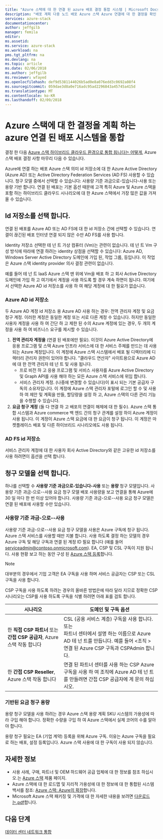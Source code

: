 ```yaml
---
title: "Azure 스택에 대 한 연결 된 azure 배포 결정 통합 시스템 | Microsoft Docs"
description: "배포 계획 다중 노드 배포 Azure 스택 Azure 연결에 대 한 결정을 확인 합니다."
services: azure-stack
documentationcenter: 
author: jeffgilb
manager: femila
editor: 
ms.assetid: 
ms.service: azure-stack
ms.workload: na
pms.tgt_pltfrm: na
ms.devlang: na
ms.topic: article
ms.date: 02/06/2018
ms.author: jeffgilb
ms.reviewer: wfayed
ms.openlocfilehash: def9d5381144026b5ad0e8a076edd3c0692a08f4
ms.sourcegitcommit: 059dae3d8a0e716adc95ad2296843a45745a415d
ms.translationtype: MT
ms.contentlocale: ko-KR
ms.lasthandoff: 02/09/2018
---
```

# <a name="azure-connected-deployment-planning-decisions-for-azure-stack-integrated-systems"></a>Azure 스택에 대 한 결정을 계획 하는 azure 연결 된 배포 시스템을 통합
결정 한 다음 [Azure 스택 하이브리드 클라우드 환경으로 통합 됩니다는 어떻게](azure-stack-connection-models.md), Azure 스택 배포 결정 사항 마무리 다음 수 있습니다.

Azure에 연결 하는 배포 Azure 스택 의미 id 저장소에 대 한 Azure Active Directory (Azure AD) 또는 Active Directory Federation Services (AD FS) 사용할 수 있습니다. 청구 모델 중에서 선택할 수 있습니다: 사용량 기준 과금으로-있습니다-사용 또는 용량 기반 합니다. 연결 된 배포는 기본 옵션 때문에 고객 특히 Azure 및 Azure 스택을 포함 하는 하이브리드 클라우드 시나리오에 대 한 Azure 스택에서 가장 많은 값을 가져올 수 있습니다. 

## <a name="choose-an-identity-store"></a>Id 저장소를 선택 합니다.
연결 된 배포를 Azure AD 또는 AD FS에 대 한 id 저장소 간에 선택할 수 있습니다. 연결이 끊긴된 배포 인터넷 연결 되지 않은 수만 AD FS를 사용 합니다.

Identity 저장소 선택한 테 넌 트 가상 컴퓨터 (Vm)는 관련이 없습니다. 테 넌 트 Vm 구성 방식에 따라에 연결 하려는 identity 상점을 선택할 수 있습니다: Azure AD, Windows Server Active Directory 도메인에 가입 된, 작업 그룹, 등입니다. 이 작업은 Azure 스택 identity provider 의사 결정 관련이 없습니다. 

예를 들어 테 넌 트 IaaS Azure 스택 맨 위에 Vm을 배포 하 고 회사 Active Directory 도메인에 가입 하 고 여기에서 계정을 사용 하도록 할 경우 계속 하면이 됩니다. 여기에서 선택한 Azure AD id 저장소를 사용 하 여 해당 계정에 대 한 필요가 없습니다.

### <a name="azure-ad-identity-store"></a>Azure AD id 저장소
두 Azure AD 계정 id 저장소 용 Azure AD 사용 하는 경우: 전역 관리자 계정 및 요금 청구 계정. 이러한 계정은 동일한 계정 또는 서로 다른 계정 수 있습니다. 하지만 동일한 사용자 계정을 사용 하 여 간단 하 고 제한 된 수의 Azure 계정에 있는 경우, 두 개의 계정을 사용 하 여 비즈니스 요구를 제시할 수 있습니다.

1. **전역 관리자 계정을** (연결 된 배포에만 필요). 이것이 Azure Active Directory에 응용 프로그램 및 스택 Azure 인프라 서비스에 대 한 서비스 주체를 만드는 데 사용 되는 Azure 계정입니다. 이 계정에 Azure 스택 시스템에서 배포 될 디렉터리에 디렉터리 관리자 권한이 있어야 합니다. "클라우드 연산자" 사이트용으로 Azure AD에 대 한 전역 관리자 테 넌 트 및 사용 됩니다. 
    - 프로 비전 하 고 응용 프로그램 및 서비스 사용자를 Azure Active Directory 및 Graph API를 사용 해야 하는 모든 Azure 스택 서비스에 위임 합니다. 
    - 서비스 관리자 계정. (나중에 변경할 수 있습니다)이 표시 되는 기본 공급자 구독의 소유자입니다. 이 계정에 Azure 스택 관리자 포털에 로그인 할 수 및 사용 하 여 제안 및 계획을 만들, 할당량을 설정 하 고, Azure 스택의 다른 관리 기능을 수행할 수 있습니다.
2. **요금 청구 계정** (둘 다 연결 하 고 배포의 연결이 해제에 대 한 필수). Azure 스택 통합 시스템과 Azure commerce 백 엔드 간의 청구 관계를 설정 하이 Azure 계정이 사용 됩니다. 이 계정이 Azure 스택 요금에 대 한 요금이 청구 됩니다. 이 계정은 마켓플레이스 배포 및 다른 하이브리드 시나리오에도 사용 됩니다. 

### <a name="ad-fs-identity-store"></a>AD FS id 저장소
서비스 관리자 계정에 대 한 사용자 회사 Active Directory와 같은 고유한 id 저장소를 사용 하려면이 옵션을 선택 합니다.  

## <a name="choose-a-billing-model"></a>청구 모델을 선택 합니다.
하나를 선택할 수 **사용량 기준 과금으로-있습니다-사용** 또는 **용량** 청구 모델입니다. 사용량 기준 과금-으로--사용 요금 청구 모델 배포 사용량을 보고 연결을 통해 Azure에 30 일 마다 한 번 이상 있어야 합니다. 사용량 기준 과금-으로--사용 요금 청구 모델은 연결 된 배포에 사용할 수만 있습니다.  

### <a name="pay-as-you-use"></a>사용량 기준 과금-으로--사용
사용량 기준 과금-으로--사용 요금 청구 모델을 사용은 Azure 구독에 청구 됩니다. Azure 스택 서비스를 사용할 때만 지불 합니다. 사용 하도록 결정 하는 모델의 경우 Azure 구독 및 해당 구독과 연결 된 계정 ID 필요 합니다 (예를 들어 serviceadmin@contoso.onmicrosoft.com). EA, CSP 및 CSL 구독이 지원 됩니다. 사용 현황 보고 하는 동안 구성 된 [Azure 스택 등록](azure-stack-registration.md)합니다.

> [!NOTE]
> 대부분의 경우에서 기업 고객은 EA 구독을 사용 하며 서비스 공급자는 CSP 또는 CSL 구독을 사용 합니다.

CSP 구독을 사용 하도록 하려는 경우의 올바른 방법은에 따라 달라 지므로 정확한 CSP 시나리오는 CSP를 사용 하도록 구독을 식별 하려면 아래 표를 검토 합니다.

|시나리오|도메인 및 구독 옵션|
|-----|-----|
|한 **직접 CSP 파트너** 또는 **간접 CSP 공급자**, Azure 스택 작동 합니다|CSL (공용 서비스 계층) 구독을 사용 합니다.<br>     또는<br>파트너 센터에서 설명 하는 이름으로 Azure AD 테 넌 트를 만듭니다. 예를 들어 &lt;조직 > 연결 된 Azure CSP 구독과 CSPAdmin 합니다.|
|한 **간접 CSP Reseller**, Azure 스택 작동 합니다|연결 된 파트너 센터를 사용 하는 CSP Azure 구독을 사용 하 여 조직에 Azure AD 테 넌 트를 만들려면 간접 CSP 공급자에 게 문의 하십시오.|

### <a name="capacity-based-billing"></a>기반된 요금 청구 용량
용량 청구 모델을 사용 하려는 경우 Azure 스택 용량 계획 SKU 시스템의 가용성에 따라 구입 해야 합니다. 정확한 수량을 구입 하 여 Azure 스택에서 실제 코어의 수를 알아야 합니다. 

용량 청구 필요는 EA (기업 계약) 등록을 위해 Azure 구독. 이유는 Azure 구독을 필요로 하는 배포, 설정 등록입니다. Azure 스택 사용에 대 한 구독이 사용 되지 않습니다.

## <a name="learn-more"></a>자세한 정보
- 사용 사례, 구매, 파트너 및 OEM 하드웨어 공급 업체에 대 한 정보를 참조 하십시오.는 [Azure 스택](https://azure.microsoft.com/overview/azure-stack/) 제품 페이지.
- Azure 스택에 대 한 로드맵 및 지리적 가용성에 대 한 정보에 대 한 통합된 시스템 백서를 참조: [Azure 스택: Azure의 확장](https://azure.microsoft.com/resources/azure-stack-an-extension-of-azure/)합니다. 
- Microsoft Azure 스택 패키징 및 가격에 대 한 자세한 내용을 보려면 [다운로드는.pdf](https://azure.microsoft.com/mediahandler/files/resourcefiles/5bc3f30c-cd57-4513-989e-056325eb95e1/Azure-Stack-packaging-and-pricing-datasheet.pdf)합니다. 

## <a name="next-steps"></a>다음 단계
[데이터 센터 네트워크 통합](azure-stack-network.md)